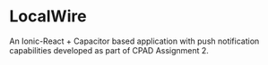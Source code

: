 # LocalWire
An Ionic-React + Capacitor based application with push notification capabilities developed as part of CPAD Assignment 2.